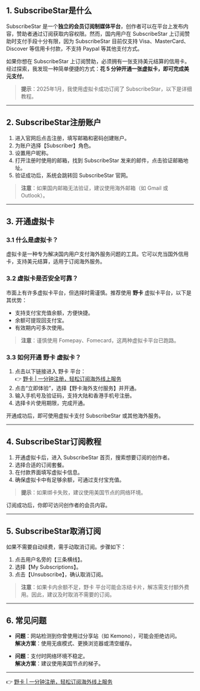 ## 1. SubscribeStar是什么

SubscribeStar 是一个**独立的会员订阅制媒体平台**，创作者可以在平台上发布内容，赞助者通过订阅获取内容权限。然而，国内用户在 SubscribeStar 上订阅赞助时支付手段十分有限，因为 SubscribeStar 目前仅支持 Visa、MasterCard、Discover 等信用卡付款，不支持 Paypal 等其他支付方式。

如果你想在 SubscribeStar 上订阅赞助，必须拥有一张支持美元结算的信用卡。经过探索，我发现一种简单便捷的方式：**花 5 分钟开通一张虚拟卡，即可完成美元支付**。

> **提示**：2025年1月，我使用虚拟卡成功订阅了 SubscribeStar，以下是详细教程。

---

## 2. SubscribeStar注册账户

1. 进入官网后点击注册，填写邮箱和密码创建账户。
2. 为账户选择【Subscriber】角色。
3. 设置用户昵称。
4. 打开注册时使用的邮箱，找到 SubscribeStar 发来的邮件，点击验证邮箱地址。
5. 验证成功后，系统会跳转回 SubscribeStar 官网。

> **注意**：如果国内邮箱无法验证，建议使用海外邮箱（如 Gmail 或 Outlook）。

---

## 3. 开通虚拟卡

### 3.1 什么是虚拟卡？

虚拟卡是一种专为解决国内用户支付海外服务问题的工具。它可以充当国外信用卡，支持美元结算，适用于订阅海外服务。

### 3.2 虚拟卡是否安全可靠？

市面上有许多虚拟卡平台，但选择时需谨慎。推荐使用 **野卡** 虚拟卡平台，以下是其优势：
- 支持支付宝充值余额，方便快捷。
- 余额可提现回支付宝。
- 有效期内可多次使用。

> **注意**：谨慎使用 Fomepay、Fomecard，这两种虚拟卡平台已跑路。

### 3.3 如何开通 野卡 虚拟卡？

1. 点击以下链接进入 野卡 平台：  
👉 [野卡 | 一分钟注册，轻松订阅海外线上服务](https://bit.ly/bewildcard)
2. 点击“立即体验”，选择【野卡海外支付服务】并开通。
3. 输入手机号及验证码，支持大陆和香港手机号注册。
4. 选择卡片使用期限，完成开通。

开通成功后，即可使用虚拟卡支付 SubscribeStar 或其他海外服务。

---

## 4. SubscribeStar订阅教程

1. 开通虚拟卡后，进入 SubscribeStar 首页，搜索想要订阅的创作者。
2. 选择合适的订阅套餐。
3. 在付款界面填写虚拟卡信息。
4. 确保虚拟卡中有足够余额，可通过支付宝充值。

> **提示**：如果绑卡失败，建议使用美国节点的网络环境。

订阅成功后，你即可访问创作者的会员内容。

---

## 5. SubscribeStar取消订阅

如果不需要自动续费，需手动取消订阅。步骤如下：
1. 点击用户名旁的【三条横线】。
2. 选择【My Subscriptions】。
3. 点击【Unsubscribe】，确认取消订阅。

> **注意**：如果卡内余额不足，野卡 平台可能会冻结卡片，解冻需支付额外费用。因此，建议及时取消不需要的订阅。

---

## 6. 常见问题

- **问题**：网站检测到你曾使用过分享站（如 Kemono），可能会拒绝访问。  
  **解决方案**：使用无痕模式、更换浏览器或清空缓存。

- **问题**：支付时网络环境不稳定。  
  **解决方案**：建议使用美国节点的梯子。

---

👉 [野卡 | 一分钟注册，轻松订阅海外线上服务](https://bit.ly/bewildcard)